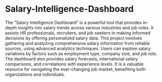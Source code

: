# Salary-Intelligence-Dashboard
The "Salary Intelligence Dashboard" is a powerful tool that provides in-depth insights into salary trends across various industries and job roles. It assists HR professionals, recruiters, and job seekers in making informed decisions by offering personalized salary data. This project involves gathering and analyzing comprehensive salary information from reliable sources, using advanced analytics techniques. Users can explore salary variations by factors such as employment type, company size, and job role. The dashboard also provides salary forecasts, international salary comparisons, and correlations with experience levels. It is a valuable resource for navigating the ever-changing job market, benefiting both organizations and individuals.




